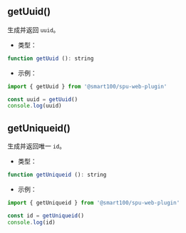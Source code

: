 ## getUuid()
生成并返回 `uuid`。

+ 类型：

```js
function getUuid (): string
```

+ 示例：

```js
import { getUuid } from '@smart100/spu-web-plugin'

const uuid = getUuid()
console.log(uuid)
```



## getUniqueid()
生成并返回唯一 `id`。

+ 类型：

```js
function getUniqueid (): string
```

+ 示例：

```js
import { getUniqueid } from '@smart100/spu-web-plugin'

const id = getUniqueid()
console.log(id)
```
